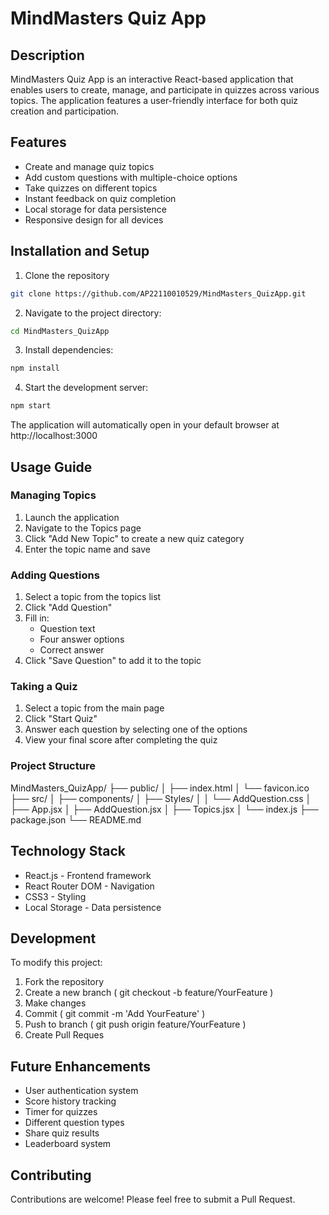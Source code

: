# MindMasters Quiz App

## Description
MindMasters Quiz App is an interactive React-based application that enables users to create, manage, and participate in quizzes across various topics. The application features a user-friendly interface for both quiz creation and participation.

## Features
- Create and manage quiz topics
- Add custom questions with multiple-choice options
- Take quizzes on different topics
- Instant feedback on quiz completion
- Local storage for data persistence
- Responsive design for all devices

## Installation and Setup
1. Clone the repository
```bash
git clone https://github.com/AP22110010529/MindMasters_QuizApp.git
```

2. Navigate to the project directory:
```bash
cd MindMasters_QuizApp
 ```

3. Install dependencies:
```bash
npm install
 ```

4. Start the development server:
```bash
npm start
 ```

The application will automatically open in your default browser at http://localhost:3000

## Usage Guide
### Managing Topics
1. Launch the application
2. Navigate to the Topics page
3. Click "Add New Topic" to create a new quiz category
4. Enter the topic name and save
### Adding Questions
1. Select a topic from the topics list
2. Click "Add Question"
3. Fill in:
   - Question text
   - Four answer options
   - Correct answer
4. Click "Save Question" to add it to the topic
### Taking a Quiz
1. Select a topic from the main page
2. Click "Start Quiz"
3. Answer each question by selecting one of the options
4. View your final score after completing the quiz
### Project Structure
MindMasters_QuizApp/
├── public/
│   ├── index.html
│   └── favicon.ico
├── src/
│   ├── components/
│   ├── Styles/
│   │   └── AddQuestion.css
│   ├── App.jsx
│   ├── AddQuestion.jsx
│   ├── Topics.jsx
│   └── index.js
├── package.json
└── README.md
## Technology Stack
- React.js - Frontend framework
- React Router DOM - Navigation
- CSS3 - Styling
- Local Storage - Data persistence
## Development
To modify this project:

1. Fork the repository
2. Create a new branch ( git checkout -b feature/YourFeature )
3. Make changes
4. Commit ( git commit -m 'Add YourFeature' )
5. Push to branch ( git push origin feature/YourFeature )
6. Create Pull Reques

## Future Enhancements
- User authentication system
- Score history tracking
- Timer for quizzes
- Different question types
- Share quiz results
- Leaderboard system

## Contributing
Contributions are welcome! Please feel free to submit a Pull Request.
